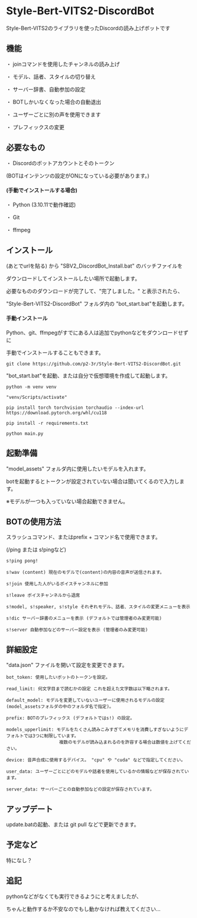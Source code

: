 # Style-Bert-VITS2-DiscordBot

Style-Bert-VITS2のライブラリを使ったDiscordの読み上げボットです

## 機能

・ joinコマンドを使用したチャンネルの読み上げ

・ モデル、話者、スタイルの切り替え

・ サーバー辞書、自動参加の設定

・ BOTしかいなくなった場合の自動退出

・ ユーザーごとに別の声を使用できます

・ プレフィックスの変更

## 必要なもの

・ Discordのボットアカウントとそのトークン

(BOTはインテンツの設定がONになっている必要があります。)

#### (手動でインストールする場合)

・ Python (3.10.11で動作確認)

・ Git

・ ffmpeg

## インストール

(あとでurlを貼る) から "SBV2_DiscordBot_Install.bat" のバッチファイルを

ダウンロードしてインストールしたい場所で起動します。

必要なもののダウンロードが完了して、"完了しました。" と表示されたら、

"Style-Bert-VITS2-DiscordBot" フォルダ内の "bot_start.bat"を起動します。

#### 手動インストール

Python、git、ffmpegがすでにある人は追加でpythonなどをダウンロードせずに

手動でインストールすることもできます。

```
git clone https://github.com/p2-3r/Style-Bert-VITS2-DiscordBot.git
```

"bot_start.bat"を起動、または自分で仮想環境を作成して起動します。

```
python -m venv venv

"venv/Scripts/activate"

pip install torch torchvision torchaudio --index-url https://download.pytorch.org/whl/cu118

pip install -r requirements.txt

python main.py
```

## 起動準備

"model_assets" フォルダ内に使用したいモデルを入れます。

botを起動するとトークンが設定されていない場合は聞いてくるので入力します。

※モデルが一つも入っていない場合起動できません。

## BOTの使用方法

スラッシュコマンド、またはprefix + コマンド名で使用できます。 

(/ping または s!pingなど)

```
s!ping pong!

s!wav (content) 現在のモデルで(content)の内容の音声が送信されます。

s!join 使用した人がいるボイスチャンネルに参加

s!leave ボイスチャンネルから退席

s!model, s!speaker, s!style それぞれモデル、話者、スタイルの変更メニューを表示

s!dic サーバー辞書のメニューを表示 (デフォルトでは管理者のみ変更可能)

s!server 自動参加などのサーバー設定を表示 (管理者のみ変更可能)
```

## 詳細設定

"data.json" ファイルを開いて設定を変更できます。

```
bot_token: 使用したいボットのトークンを設定。

read_limit: 何文字目まで読むかの設定 これを超えた文字数は以下略されます。

default_model: モデルを変更していないユーザーに使用されるモデルの設定 (model_assetsフォルダの中のフォルダ名で指定)。

prefix: BOTのプレフィックス (デフォルトではs!) の設定。

models_upperlimit: モデルをたくさん読みこみすぎてメモリを消費しすぎないようにデフォルトでは3つに制限しています。
                    複数のモデルが読み込まれるのを許容する場合は数値を上げてください。

device: 音声合成に使用するデバイス。 "cpu" や "cuda" などで指定してください。

user_data: ユーザーごとにどのモデルや話者を使用しているかの情報などが保存されています。

server_data: サーバーごとの自動参加などの設定が保存されています。
```

## アップデート

update.batの起動、または git pull などで更新できます。

## 予定など

特になし？

## 追記

pythonなどがなくても実行できるようにと考えましたが、

ちゃんと動作するか不安なのでもし動かなければ教えてください...
